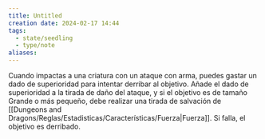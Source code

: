 ```yaml
---
title: Untitled
creation date: 2024-02-17 14:44
tags:
  - state/seedling
  - type/note
aliases:
---
```

Cuando impactas a una criatura con un ataque con arma, puedes gastar un dado de superioridad para intentar derribar al objetivo. 
Añade el dado de superioridad a la tirada de daño del ataque, y si el objetivo es de tamaño Grande o más pequeño, debe realizar una tirada de salvación de [[Dungeons and Dragons/Reglas/Estadisticas/Características/Fuerza|Fuerza]]. Si falla, el objetivo es derribado.


